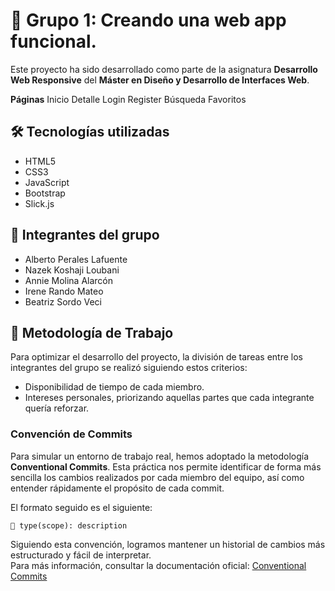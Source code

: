# 🚀 Grupo 1: Creando una web app funcional.

Este proyecto ha sido desarrollado como parte de la asignatura **Desarrollo Web Responsive** del **Máster en Diseño y Desarrollo de Interfaces Web**.

**Páginas**
Inicio
Detalle
Login
Register
Búsqueda
Favoritos

## 🛠️ Tecnologías utilizadas

- HTML5
- CSS3
- JavaScript
- Bootstrap
- Slick.js

## 👥 Integrantes del grupo

- Alberto Perales Lafuente
- Nazek Koshaji Loubani
- Annie Molina Alarcón
- Irene Rando Mateo
- Beatriz Sordo Veci

## 📌 Metodología de Trabajo

Para optimizar el desarrollo del proyecto, la división de tareas entre los integrantes del grupo se realizó siguiendo estos criterios:

- Disponibilidad de tiempo de cada miembro.
- Intereses personales, priorizando aquellas partes que cada integrante quería reforzar.

### Convención de Commits

Para simular un entorno de trabajo real, hemos adoptado la metodología **Conventional Commits**. Esta práctica nos permite identificar de forma más sencilla los cambios realizados por cada miembro del equipo, así como entender rápidamente el propósito de cada commit.

El formato seguido es el siguiente:

```plaintext
🔹 type(scope): description
```

Siguiendo esta convención, logramos mantener un historial de cambios más estructurado y fácil de interpretar.  
Para más información, consultar la documentación oficial: [Conventional Commits](https://www.conventionalcommits.org/en/v1.0.0/)
